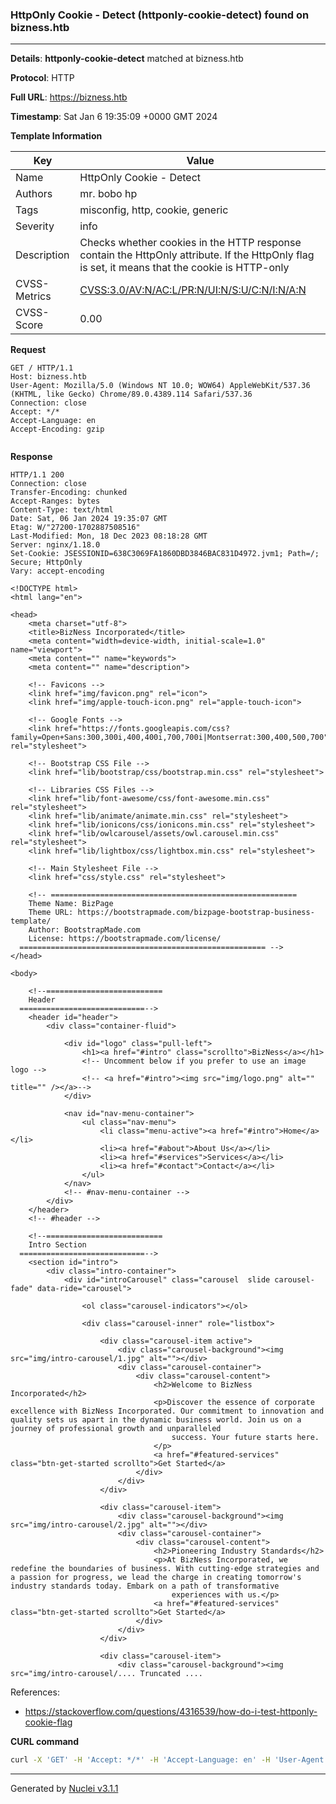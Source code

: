 ### HttpOnly Cookie - Detect (httponly-cookie-detect) found on bizness.htb

----
**Details**: **httponly-cookie-detect** matched at bizness.htb

**Protocol**: HTTP

**Full URL**: https://bizness.htb

**Timestamp**: Sat Jan 6 19:35:09 +0000 GMT 2024

**Template Information**

| Key | Value |
| --- | --- |
| Name | HttpOnly Cookie - Detect |
| Authors | mr. bobo hp |
| Tags | misconfig, http, cookie, generic |
| Severity | info |
| Description | Checks whether cookies in the HTTP response contain the HttpOnly attribute. If the HttpOnly flag is set, it means that the cookie is HTTP-only<br> |
| CVSS-Metrics | [CVSS:3.0/AV:N/AC:L/PR:N/UI:N/S:U/C:N/I:N/A:N](https://www.first.org/cvss/calculator/3.0#CVSS:3.0/AV:N/AC:L/PR:N/UI:N/S:U/C:N/I:N/A:N) |
| CVSS-Score | 0.00 |

**Request**
```http
GET / HTTP/1.1
Host: bizness.htb
User-Agent: Mozilla/5.0 (Windows NT 10.0; WOW64) AppleWebKit/537.36 (KHTML, like Gecko) Chrome/89.0.4389.114 Safari/537.36
Connection: close
Accept: */*
Accept-Language: en
Accept-Encoding: gzip


```

**Response**
```http
HTTP/1.1 200 
Connection: close
Transfer-Encoding: chunked
Accept-Ranges: bytes
Content-Type: text/html
Date: Sat, 06 Jan 2024 19:35:07 GMT
Etag: W/"27200-1702887508516"
Last-Modified: Mon, 18 Dec 2023 08:18:28 GMT
Server: nginx/1.18.0
Set-Cookie: JSESSIONID=638C3069FA1860DBD3846BAC831D4972.jvm1; Path=/; Secure; HttpOnly
Vary: accept-encoding

<!DOCTYPE html>
<html lang="en">

<head>
    <meta charset="utf-8">
    <title>BizNess Incorporated</title>
    <meta content="width=device-width, initial-scale=1.0" name="viewport">
    <meta content="" name="keywords">
    <meta content="" name="description">

    <!-- Favicons -->
    <link href="img/favicon.png" rel="icon">
    <link href="img/apple-touch-icon.png" rel="apple-touch-icon">

    <!-- Google Fonts -->
    <link href="https://fonts.googleapis.com/css?family=Open+Sans:300,300i,400,400i,700,700i|Montserrat:300,400,500,700" rel="stylesheet">

    <!-- Bootstrap CSS File -->
    <link href="lib/bootstrap/css/bootstrap.min.css" rel="stylesheet">

    <!-- Libraries CSS Files -->
    <link href="lib/font-awesome/css/font-awesome.min.css" rel="stylesheet">
    <link href="lib/animate/animate.min.css" rel="stylesheet">
    <link href="lib/ionicons/css/ionicons.min.css" rel="stylesheet">
    <link href="lib/owlcarousel/assets/owl.carousel.min.css" rel="stylesheet">
    <link href="lib/lightbox/css/lightbox.min.css" rel="stylesheet">

    <!-- Main Stylesheet File -->
    <link href="css/style.css" rel="stylesheet">

    <!-- =======================================================
    Theme Name: BizPage
    Theme URL: https://bootstrapmade.com/bizpage-bootstrap-business-template/
    Author: BootstrapMade.com
    License: https://bootstrapmade.com/license/
  ======================================================= -->
</head>

<body>

    <!--==========================
    Header
  ============================-->
    <header id="header">
        <div class="container-fluid">

            <div id="logo" class="pull-left">
                <h1><a href="#intro" class="scrollto">BizNess</a></h1>
                <!-- Uncomment below if you prefer to use an image logo -->
                <!-- <a href="#intro"><img src="img/logo.png" alt="" title="" /></a>-->
            </div>

            <nav id="nav-menu-container">
                <ul class="nav-menu">
                    <li class="menu-active"><a href="#intro">Home</a></li>
                    <li><a href="#about">About Us</a></li>
                    <li><a href="#services">Services</a></li>
                    <li><a href="#contact">Contact</a></li>
                </ul>
            </nav>
            <!-- #nav-menu-container -->
        </div>
    </header>
    <!-- #header -->

    <!--==========================
    Intro Section
  ============================-->
    <section id="intro">
        <div class="intro-container">
            <div id="introCarousel" class="carousel  slide carousel-fade" data-ride="carousel">

                <ol class="carousel-indicators"></ol>

                <div class="carousel-inner" role="listbox">

                    <div class="carousel-item active">
                        <div class="carousel-background"><img src="img/intro-carousel/1.jpg" alt=""></div>
                        <div class="carousel-container">
                            <div class="carousel-content">
                                <h2>Welcome to BizNess Incorporated</h2>
                                <p>Discover the essence of corporate excellence with BizNess Incorporated. Our commitment to innovation and quality sets us apart in the dynamic business world. Join us on a journey of professional growth and unparalleled
                                    success. Your future starts here.
                                </p>
                                <a href="#featured-services" class="btn-get-started scrollto">Get Started</a>
                            </div>
                        </div>
                    </div>

                    <div class="carousel-item">
                        <div class="carousel-background"><img src="img/intro-carousel/2.jpg" alt=""></div>
                        <div class="carousel-container">
                            <div class="carousel-content">
                                <h2>Pioneering Industry Standards</h2>
                                <p>At BizNess Incorporated, we redefine the boundaries of business. With cutting-edge strategies and a passion for progress, we lead the charge in creating tomorrow's industry standards today. Embark on a path of transformative
                                    experiences with us.</p>
                                <a href="#featured-services" class="btn-get-started scrollto">Get Started</a>
                            </div>
                        </div>
                    </div>

                    <div class="carousel-item">
                        <div class="carousel-background"><img src="img/intro-carousel/.... Truncated ....
```

References: 
- https://stackoverflow.com/questions/4316539/how-do-i-test-httponly-cookie-flag

**CURL command**
```sh
curl -X 'GET' -H 'Accept: */*' -H 'Accept-Language: en' -H 'User-Agent: Mozilla/5.0 (Windows NT 10.0; WOW64) AppleWebKit/537.36 (KHTML, like Gecko) Chrome/89.0.4389.114 Safari/537.36' 'https://bizness.htb'
```

----

Generated by [Nuclei v3.1.1](https://github.com/projectdiscovery/nuclei)